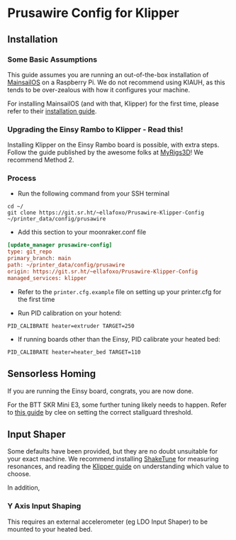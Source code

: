 # Prusawire Config for Klipper

## Installation

### Some Basic Assumptions

This guide assumes you are running an out-of-the-box installation of [MainsailOS](https://docs-os.mainsail.xyz/) on a Raspberry Pi.
We do not recommend using KIAUH, as this tends to be over-zealous with how it configures your machine.

For installing MainsailOS (and with that, Klipper) for the first time, please refer to their [installation guide](https://docs-os.mainsail.xyz/getting-started/raspberry-pi-os-based).

### Upgrading the Einsy Rambo to Klipper - Read this!
Installing Klipper on the Einsy Rambo board is possible, with extra steps. Follow the guide published by the awesome folks at [MyRigs3D](https://myrigs3d.com/blogs/infos/revive-your-prusa-mk3s-with-klipper-1-5-flash-bootloader)! We recommend Method 2.

### Process

- Run the following command from your SSH terminal

```shell
cd ~/
git clone https://git.sr.ht/~ellafoxo/Prusawire-Klipper-Config ~/printer_data/config/prusawire
```

- Add this section to your moonraker.conf file

```ini
[update_manager prusawire-config]
type: git_repo
primary_branch: main
path: ~/printer_data/config/prusawire
origin: https://git.sr.ht/~ellafoxo/Prusawire-Klipper-Config
managed_services: klipper
```

- Refer to the `printer.cfg.example` file on setting up your printer.cfg for the first time

- Run PID calibration on your hotend:
```shell
PID_CALIBRATE heater=extruder TARGET=250
```

- If running boards other than the Einsy, PID calibrate your heated bed:
```shell
PID_CALIBRATE heater=heater_bed TARGET=110
```

## Sensorless Homing

If you are running the Einsy board, congrats, you are now done.

For the BTT SKR Mini E3, some further tuning likely needs to happen. Refer to [this guide](https://gist.github.com/clee/9108f7717defce8b1222698f816def0a#finding-the-right-stallguard-threshold) by clee
on setting the correct stallguard threshold.

## Input Shaper

Some defaults have been provided, but they are no doubt unsuitable for your exact machine. We recommend installing [ShakeTune](https://github.com/Frix-x/klippain-shaketune) for measuring resonances, and reading the [Klipper guide](https://www.klipper3d.org/Measuring_Resonances.html#max-smoothing) on understanding which value to choose.

In addition, 

### Y Axis Input Shaping

This requires an external accelerometer (eg LDO Input Shaper) to be mounted to your heated bed.
